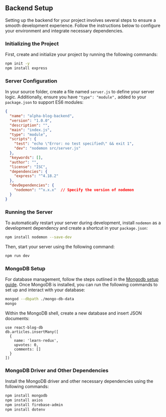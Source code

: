## Backend Setup

Setting up the backend for your project involves several steps to ensure a smooth development experience. Follow the instructions below to configure your environment and integrate necessary dependencies.

### Initializing the Project

First, create and initialize your project by running the following commands:

```bash
npm init -y
npm install express
```

### Server Configuration

In your source folder, create a file named `server.js` to define your server logic. Additionally, ensure you have `"type": "module",` added to your `package.json` to support ES6 modules:

```json
{
  "name": "alpha-blog-backend",
  "version": "1.0.0",
  "description": "",
  "main": "index.js",
  "type": "module",
  "scripts": {
    "test": "echo \"Error: no test specified\" && exit 1",
    "dev": "nodemon src/server.js"
  },
  "keywords": [],
  "author": "",
  "license": "ISC",
  "dependencies": {
    "express": "^4.18.2"
  },
  "devDependencies": {
    "nodemon": "^x.x.x"  // Specify the version of nodemon
  }
}
```

### Running the Server

To automatically restart your server during development, install `nodemon` as a development dependency and create a shortcut in your `package.json`:

```bash
npm install nodemon --save-dev
```

Then, start your server using the following command:

```bash
npm run dev
```

### MongoDB Setup

For database management, follow the steps outlined in the [Mongodb setup guide](https://www.cherryservers.com/blog/how-to-install-and-start-using-mongodb-on-ubuntu-20-04). Once MongoDB is installed, you can run the following commands to set up and interact with your database:

```bash
mongod --dbpath ./mongo-db-data
mongo
```

Within the MongoDB shell, create a new database and insert JSON documents:

```mongodb
use react-blog-db
db.articles.insertMany([
  {
    name: 'learn-redux',
    upvotes: 0,
    comments: []
  }
])
```

### MongoDB Driver and Other Dependencies

Install the MongoDB driver and other necessary dependencies using the following commands:

```bash
npm install mongodb
npm install axios
npm install firebase-admin
npm install dotenv
```
